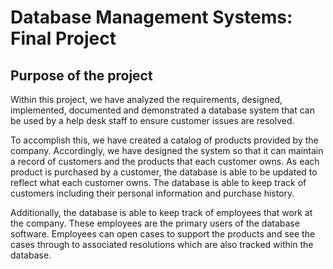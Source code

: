 # Database Management Systems: Final Project

## Purpose of the project
Within this project, we have analyzed the requirements, designed, implemented, documented and demonstrated a database system that can be used by a help desk staff to ensure customer issues are resolved.

To accomplish this, we have created a catalog of products provided by the company. Accordingly, we have designed the system so that it can maintain a record of customers 
and the products that each customer owns. As each product is purchased by a customer, the database is able to be updated to reflect what each customer owns. 
The database is able to keep track of customers including their personal information and purchase history. 

Additionally, the database is able to keep track of employees that work at the company. These employees are the primary users of the database software. Employees can open cases to
support the products and see the cases through to associated resolutions which are also tracked within the database.
